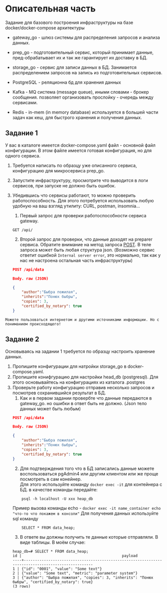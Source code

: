 # Описательная часть

Задание для базового построения инфраструктуры на базе docker/docker-compose архитектуры

- gateway_go - шлюз системы для распределения запросов и анализа данных.
- prep_go - подготовительный сервис, который принимает данные, пред-обрабатывает их и так же гарантирует их доставку в БД.
- storage_go - сервис для записи данных в БД. Занимается распределением запросов на запись из подготовительных сервисов.

- PostgreSQL - реляционна бд для хранения данных
- Kafka - MQ система (message queue), иными словами - брокер сообщения. позволяет организовать прослойку - очередь между сервисами.
- Redis - in-mem (in memory database) используется в большей части задач как кеш, для быстрого хранения и получения данных.

## Задание 1

У вас в каталоге имеется docker-compose.yaml файл - основной файл конфигурации. В этом файле имеется готовая конфигурация, но для одного сервиса.  
1. Требуется написать по образцу уже описанного сервиса, конфигурацию для микросервиса prep_go.  
2. Запустите инфраструктуру, просмотрите что выводится в логи сервисов, при запуске не должно быть ошибок.
3. Убедившись что сервисы работают, то можно проверить работоспособность. Для этого потребуется использовать 
любую удобную на ваш взгляд утилиту: CURL, postman, insomnia...  
    1. Первый запрос для проверки работоспособности сервиса gateway.
    ```
    GET /api/
    ```

    2. Второй запрос для проверки, что данные доходят на preparer сервиса. Обратите внимание на метод запроса [POST](https://developer.mozilla.org/en-US/docs/Web/HTTP/Methods/POST). В теле запроса может быть любая структура json.
    (Возможно сервис ответит ошибкой `Internal server error`, это нормально, так как у нас не настроена остальная часть инфраструктуры)
    ```json
    POST /api/data 

    Body. raw (JSON)
    
    {
        "author":"Быбра пожилая",
        "inherits":"Понюх быбры",
        "copies": 3,
        "certified_by_notary": true
    }
    ```



``` Можете пользоваться интернетом и другими источниками информации. Но с пониманием происходящего! ```

## Задание 2

Основываясь на задании 1 требуется по образцу настроить хранение данных.

1. Пропишите конфигурации для натройки storage_go в docker-compose.yaml.
2. Пропишите конифгурацию для настройки head_db (postgresql). Для этого основывайтесь на конфигурациях из каталога .postgres 
3. Проверьте работу конфигурацию отправив несколько запросов и посмотрев сохранившийся результат в БД.
    1. Как и в первом задании провербте что данные передаются в gateway_go. но ошибки в ответ быть не должно. (Json тело данных может быть любым)
    ```json
    POST /api/data 

    Body. raw (JSON)
    
    {
        "author":"Быбра пожилая",
        "inherits":"Понюх быбры",
        "copies": 3,
        "certified_by_notary": true
    }
    ```
    2. Для подтверждения того что в БД записались данные можете воспользоваться pgAdmin4 или другим клиентом или же проще посмотреть в сам конейнер.  
    Для этого используйте команду `docker exec -it` для контейнера с БД. в качестве команды передайте:
    ```
        psql -h localhost -U xxx heap_db
    ```
    Пример вызова команды echo - `docker exec -it name_container echo "что-то что покажем в консоли"`
    Для получения данных используйте sql команду
    ```
        SELECT * FROM data_heap;
    ```
    3. В ответе вы должны получить те данные которые отправляли. В виде таблицы. В моём случае:
    ```
    heap_db=# SELECT * FROM data_heap;
    id |                                             payload                                              
    ----+--------------------------------------------------------------------------------------------------
    1 | {"id": "0001", "value": "Some text"}
    2 | {"value": "Some text", "metric": "parameter system"}
    3 | {"author": "Быбра пожилая", "copies": 3, "inherits": "Понюх быбры", "certified_by_notary": true}
    (3 rows)
    ```
    
